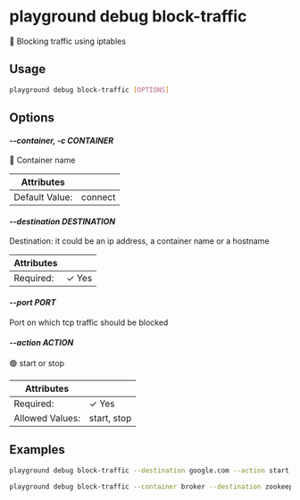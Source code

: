 # playground debug block-traffic

🚫 Blocking traffic using iptables

## Usage

```bash
playground debug block-traffic [OPTIONS]
```

## Options

#### *--container, -c CONTAINER*

🐳 Container name

| Attributes      | &nbsp;
|-----------------|-------------
| Default Value:  | connect

#### *--destination DESTINATION*

Destination: it could be an ip address, a container name or a hostname

| Attributes      | &nbsp;
|-----------------|-------------
| Required:       | ✓ Yes

#### *--port PORT*

Port on which tcp traffic should be blocked

#### *--action ACTION*

🟢 start or stop

| Attributes      | &nbsp;
|-----------------|-------------
| Required:       | ✓ Yes
| Allowed Values: | start, stop

## Examples

```bash
playground debug block-traffic --destination google.com --action start
```

```bash
playground debug block-traffic --container broker --destination zookeeper --action start
```


